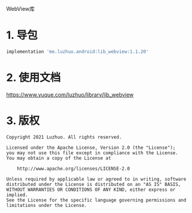WebView库

# 1. 导包

```groovy
implementation 'me.luzhuo.android:lib_webview:1.1.20'
```

# 2. 使用文档

https://www.yuque.com/luzhuo/library/lib_webview

# 3. 版权

```
Copyright 2021 Luzhuo. All rights reserved.

Licensed under the Apache License, Version 2.0 (the "License");
you may not use this file except in compliance with the License.
You may obtain a copy of the License at

    http://www.apache.org/licenses/LICENSE-2.0

Unless required by applicable law or agreed to in writing, software
distributed under the License is distributed on an "AS IS" BASIS,
WITHOUT WARRANTIES OR CONDITIONS OF ANY KIND, either express or implied.
See the License for the specific language governing permissions and
limitations under the License.
```

